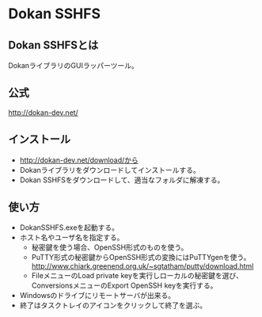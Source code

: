 ﻿# Dokan SSHFS

## Dokan SSHFSとは

DokanライブラリのGUIラッパーツール。

## 公式
http://dokan-dev.net/

## インストール

- http://dokan-dev.net/download/から
- Dokanライブラリをダウンロードしてインストールする。
- Dokan SSHFSをダウンロードして、適当なフォルダに解凍する。

## 使い方

- DokanSSHFS.exeを起動する。
- ホスト名やユーザ名を指定する。
  - 秘密鍵を使う場合、OpenSSH形式のものを使う。
  - PuTTY形式の秘密鍵からOpenSSH形式の変換にはPuTTYgenを使う。http://www.chiark.greenend.org.uk/~sgtatham/putty/download.html
  - FileメニューのLoad private keyを実行しローカルの秘密鍵を選び、ConversionsメニューのExport OpenSSH keyを実行する。
- Windowsのドライブにリモートサーバが出来る。
- 終了はタスクトレイのアイコンをクリックして終了を選ぶ。
